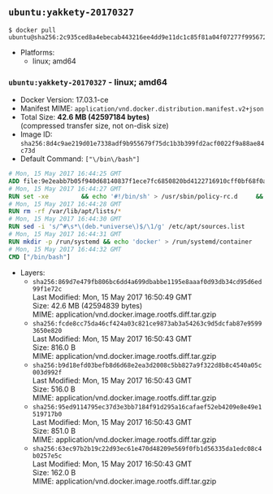 ## `ubuntu:yakkety-20170327`

```console
$ docker pull ubuntu@sha256:2c935ced8a4ebecab443216ee4dd9e11dc1c85f81a04f07277f99567238f00d9
```

-	Platforms:
	-	linux; amd64

### `ubuntu:yakkety-20170327` - linux; amd64

-	Docker Version: 17.03.1-ce
-	Manifest MIME: `application/vnd.docker.distribution.manifest.v2+json`
-	Total Size: **42.6 MB (42597184 bytes)**  
	(compressed transfer size, not on-disk size)
-	Image ID: `sha256:8d4c9ae219d01e7338adf9b955679f75dc1b3b399fd2acf0022f9a88ae84c73d`
-	Default Command: `["\/bin\/bash"]`

```dockerfile
# Mon, 15 May 2017 16:44:25 GMT
ADD file:9e2eabb7b05f940d68140837f1ece7fc6850820bd4122716910cff0bf68f0aeb in / 
# Mon, 15 May 2017 16:44:27 GMT
RUN set -xe 		&& echo '#!/bin/sh' > /usr/sbin/policy-rc.d 	&& echo 'exit 101' >> /usr/sbin/policy-rc.d 	&& chmod +x /usr/sbin/policy-rc.d 		&& dpkg-divert --local --rename --add /sbin/initctl 	&& cp -a /usr/sbin/policy-rc.d /sbin/initctl 	&& sed -i 's/^exit.*/exit 0/' /sbin/initctl 		&& echo 'force-unsafe-io' > /etc/dpkg/dpkg.cfg.d/docker-apt-speedup 		&& echo 'DPkg::Post-Invoke { "rm -f /var/cache/apt/archives/*.deb /var/cache/apt/archives/partial/*.deb /var/cache/apt/*.bin || true"; };' > /etc/apt/apt.conf.d/docker-clean 	&& echo 'APT::Update::Post-Invoke { "rm -f /var/cache/apt/archives/*.deb /var/cache/apt/archives/partial/*.deb /var/cache/apt/*.bin || true"; };' >> /etc/apt/apt.conf.d/docker-clean 	&& echo 'Dir::Cache::pkgcache ""; Dir::Cache::srcpkgcache "";' >> /etc/apt/apt.conf.d/docker-clean 		&& echo 'Acquire::Languages "none";' > /etc/apt/apt.conf.d/docker-no-languages 		&& echo 'Acquire::GzipIndexes "true"; Acquire::CompressionTypes::Order:: "gz";' > /etc/apt/apt.conf.d/docker-gzip-indexes 		&& echo 'Apt::AutoRemove::SuggestsImportant "false";' > /etc/apt/apt.conf.d/docker-autoremove-suggests
# Mon, 15 May 2017 16:44:28 GMT
RUN rm -rf /var/lib/apt/lists/*
# Mon, 15 May 2017 16:44:30 GMT
RUN sed -i 's/^#\s*\(deb.*universe\)$/\1/g' /etc/apt/sources.list
# Mon, 15 May 2017 16:44:31 GMT
RUN mkdir -p /run/systemd && echo 'docker' > /run/systemd/container
# Mon, 15 May 2017 16:44:32 GMT
CMD ["/bin/bash"]
```

-	Layers:
	-	`sha256:869d7e479fb806bc6dd4a699dbabbe1195e8aaaf0d93db34cd95d6ed99f1e72c`  
		Last Modified: Mon, 15 May 2017 16:50:49 GMT  
		Size: 42.6 MB (42594839 bytes)  
		MIME: application/vnd.docker.image.rootfs.diff.tar.gzip
	-	`sha256:fcde8cc75da46cf424a03c821ce9873ab3a54263c9d5dcfab87e95993650e820`  
		Last Modified: Mon, 15 May 2017 16:50:43 GMT  
		Size: 816.0 B  
		MIME: application/vnd.docker.image.rootfs.diff.tar.gzip
	-	`sha256:b9d18efd03befb8d6d68e2ea3d2008c5bb827a9f322d8b8c4540a05c003d992f`  
		Last Modified: Mon, 15 May 2017 16:50:43 GMT  
		Size: 516.0 B  
		MIME: application/vnd.docker.image.rootfs.diff.tar.gzip
	-	`sha256:95ed9114795ec37d3e3bb7184f91d295a16cafaef52eb4209e8e49e1519717b0`  
		Last Modified: Mon, 15 May 2017 16:50:43 GMT  
		Size: 851.0 B  
		MIME: application/vnd.docker.image.rootfs.diff.tar.gzip
	-	`sha256:63ec97b2b19c22d93ec61e470d48209e569f0fb1d56335da1edc08c4b0257e5c`  
		Last Modified: Mon, 15 May 2017 16:50:43 GMT  
		Size: 162.0 B  
		MIME: application/vnd.docker.image.rootfs.diff.tar.gzip
